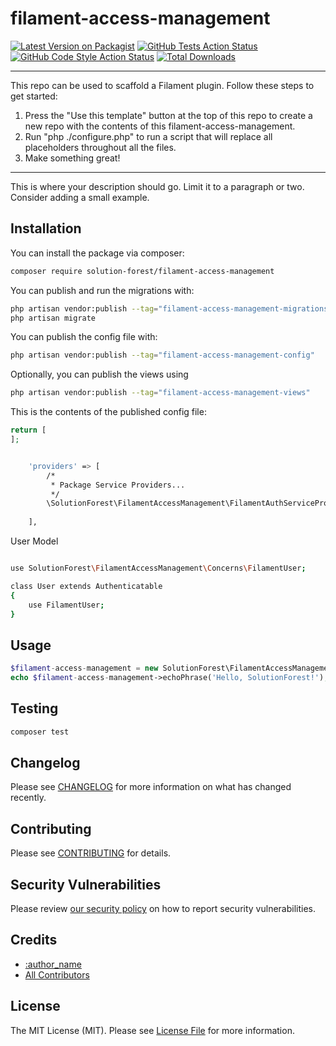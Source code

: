 # filament-access-management

[![Latest Version on Packagist](https://img.shields.io/packagist/v/solution-forest/filament-access-management.svg?style=flat-square)](https://packagist.org/packages/solution-forest/filament-access-management)
[![GitHub Tests Action Status](https://img.shields.io/github/workflow/status/solution-forest/filament-access-management/run-tests?label=tests)](https://github.com/solution-forest/filament-access-management/actions?query=workflow%3Arun-tests+branch%3Amain)
[![GitHub Code Style Action Status](https://img.shields.io/github/workflow/status/solution-forest/filament-access-management/Check%20&%20fix%20styling?label=code%20style)](https://github.com/solution-forest/filament-access-management/actions?query=workflow%3A"Check+%26+fix+styling"+branch%3Amain)
[![Total Downloads](https://img.shields.io/packagist/dt/solution-forest/filament-access-management.svg?style=flat-square)](https://packagist.org/packages/solution-forest/filament-access-management)

<!--delete-->
---
This repo can be used to scaffold a Filament plugin. Follow these steps to get started:

1. Press the "Use this template" button at the top of this repo to create a new repo with the contents of this filament-access-management.
2. Run "php ./configure.php" to run a script that will replace all placeholders throughout all the files.
3. Make something great!
---
<!--/delete-->

This is where your description should go. Limit it to a paragraph or two. Consider adding a small example.

## Installation

You can install the package via composer:

```bash
composer require solution-forest/filament-access-management
```

You can publish and run the migrations with:

```bash
php artisan vendor:publish --tag="filament-access-management-migrations"
php artisan migrate
```

You can publish the config file with:

```bash
php artisan vendor:publish --tag="filament-access-management-config"
```

Optionally, you can publish the views using

```bash
php artisan vendor:publish --tag="filament-access-management-views"
```

This is the contents of the published config file:

```php
return [
];
```

```bash

    'providers' => [
        /*
         * Package Service Providers...
         */
        \SolutionForest\FilamentAccessManagement\FilamentAuthServiceProvider::class,
        
    ],
```

User Model

```bash

use SolutionForest\FilamentAccessManagement\Concerns\FilamentUser;

class User extends Authenticatable
{
    use FilamentUser;
}
```

## Usage

```php
$filament-access-management = new SolutionForest\FilamentAccessManagement();
echo $filament-access-management->echoPhrase('Hello, SolutionForest!');
```

## Testing

```bash
composer test
```

## Changelog

Please see [CHANGELOG](CHANGELOG.md) for more information on what has changed recently.

## Contributing

Please see [CONTRIBUTING](.github/CONTRIBUTING.md) for details.

## Security Vulnerabilities

Please review [our security policy](../../security/policy) on how to report security vulnerabilities.

## Credits

- [:author_name](https://github.com/:author_username)
- [All Contributors](../../contributors)

## License

The MIT License (MIT). Please see [License File](LICENSE.md) for more information.
